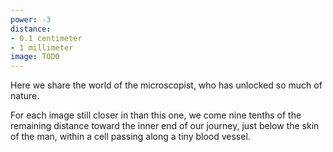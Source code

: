 ```yaml
---
power: -3
distance:
- 0.1 centimeter
- 1 millimeter
image: TODO
---
```

Here we share the world of the microscopist, who has unlocked so much of nature.

For each image still closer in than this one, we come nine tenths of the remaining distance toward the inner end of our journey, just below the skin of the man, within a cell passing along a tiny blood vessel.
